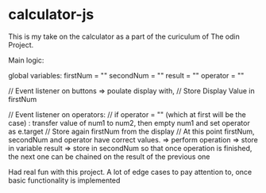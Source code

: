 # calculator-js

This is my take on the calculator as a part of the curiculum of The odin Project.

Main logic:

global variables:
firstNum = ""
secondNum = ""
result = ""
operator = ""

// Event listener on buttons => poulate display with,
// Store Display Value in firstNum

// Event listener on operators:
// if operator = "" (which at first will be the case) : transfer value of num1 to num2, then empty num1 and set operator as e.target
// Store again firstNum from the display
// At this point firstNum, secondNum and operator have correct values. => perform operation => store in variable result => store in secondNum so that once operation is finished, the next one can be chained on the result of the previous one

Had real fun with this project. A lot of edge cases to pay attention to, once basic functionality is implemented
